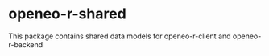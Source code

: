 # openeo-r-shared
This package contains shared data models for openeo-r-client and openeo-r-backend
